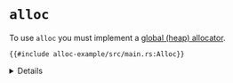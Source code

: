 # `alloc`

To use `alloc` you must implement a
[global (heap) allocator](https://doc.rust-lang.org/stable/std/alloc/trait.GlobalAlloc.html).

```rust,editable,compile_fail
{{#include alloc-example/src/main.rs:Alloc}}
```

<details>

- `buddy_system_allocator` is a crate implementing a basic buddy system
  allocator. Other crates are available, or you can write your own or hook into
  your existing allocator.
- The const parameter of `LockedHeap` is the max order of the allocator; i.e. in
  this case it can allocate regions of up to 2**32 bytes.
- If any crate in your dependency tree depends on `alloc` then you must have
  exactly one global allocator defined in your binary. Usually this is done in
  the top-level binary crate.
- `extern crate panic_halt as _` is necessary to ensure that the `panic_halt`
  crate is linked in so we get its panic handler.
- This example will build but not run, as it doesn't have an entry point.

</details>
